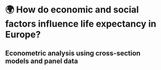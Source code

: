 # 🌍 How do economic and social factors influence life expectancy in Europe?
## Econometric analysis using cross-section models and panel data
